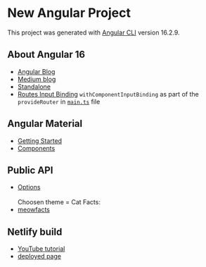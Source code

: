 # New Angular Project

This project was generated with [Angular CLI](https://github.com/angular/angular-cli) version 16.2.9.

## About Angular 16
- [Angular Blog](https://blog.angular.io/angular-v16-is-here-4d7a28ec680d)
- [Medium blog](https://medium.com/@evincedevelop/whats-new-in-angular-16-a-deep-dive-into-the-latest-features-5985d477003c)
- [Standalone](https://angular.io/guide/standalone-migration)
- [Routes Input Binding](https://angular.io/api/router/withComponentInputBinding) `withComponentInputBinding` as part of the `provideRouter` in [`main.ts`](https://github.com/Sara-pixie/new-angular-project/blob/master/src/main.ts) file

## Angular Material
- [Getting Started](https://material.angular.io/guide/getting-started)
- [Components](https://material.angular.io/components/categories)

## Public API
- [Options](https://github.com/public-apis/public-apis)
<br><br>Choosen theme = Cat Facts:
- [meowfacts](https://github.com/wh-iterabb-it/meowfacts)

## Netlify build
- [YouTube tutorial](https://www.youtube.com/watch?v=4992d7KQz0k)
- [deployed page](https://master--peppy-eclair-b9d0b2.netlify.app/)
